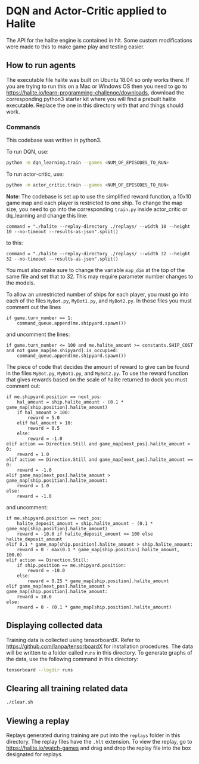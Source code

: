 # DQN and Actor-Critic applied to Halite

The API for the halite engine is contained in hlt. Some custom modifications were made to this to make
game play and testing easier.

## How to run agents

The executable file halite was built on Ubuntu 18.04 so only works there. If you are trying to run this
on a Mac or Windows OS then you need to go to https://halite.io/learn-programming-challenge/downloads,
download the corresponding python3 starter kit where you will find a prebuilt halite executable. Replace
the one in this directory with that and things should work.

### Commands

This codebase was written in python3.

To run DQN, use:
```bash
python -m dqn_learning.train --games <NUM_OF_EPISODES_TO_RUN>
```

To run actor-critic, use:
```bash
python -m actor_critic.train --games <NUM_OF_EPISODES_TO_RUN>
```

**Note**: The codebase is set up to use the simplified reward function, a 10x10 game map and each player
is restricted to one ship. To change the map size, you need to go into the corresponding `train.py` inside
actor_critic or dq_learning and change this line:

```python3
command = "./halite --replay-directory ./replays/ --width 10 --height 10 --no-timeout --results-as-json".split()
```

to this:
```python3
command = "./halite --replay-directory ./replays/ --width 32 --height 32 --no-timeout --results-as-json".split()
```
You must also make sure to change the variable `map_dim` at the top of the same file and set that to 32. This may
require parameter number changes to the models.

To allow an unrestricted number of ships for each player, you must go into each of the files `MyBot.py`, `MyBot1.py`,
and `MyBot2.py`. In those files you must comment out the lines

```python3
if game.turn_number == 1:
    command_queue.append(me.shipyard.spawn())
```

and uncomment the lines:
```python3
if game.turn_number <= 100 and me.halite_amount >= constants.SHIP_COST and not game_map[me.shipyard].is_occupied:
    command_queue.append(me.shipyard.spawn())
```

The piece of code that decides the amount of reward to give can be found in the files `MyBot.py`, `MyBot1.py`, and `MyBot2.py`.
To use the reward function that gives rewards based on the scale of halite returned to dock you must comment out:

```python3
if me.shipyard.position == next_pos:
    hal_amount = ship.halite_amount - (0.1 * game_map[ship.position].halite_amount)
    if hal_amount > 100:
        reward = 5.0
    elif hal_amount > 10:
        reward = 0.5
    else:
        reward = -1.0
elif action == Direction.Still and game_map[next_pos].halite_amount > 0:
    reward = 1.0
elif action == Direction.Still and game_map[next_pos].halite_amount == 0:
    reward = -1.0
elif game_map[next_pos].halite_amount > game_map[ship.position].halite_amount:
    reward = 1.0
else:
    reward = -1.0
```

and uncomment:

```python3
if me.shipyard.position == next_pos:
    halite_deposit_amount = ship.halite_amount - (0.1 * game_map[ship.position].halite_amount)
    reward = -10.0 if halite_deposit_amount <= 100 else halite_deposit_amount
elif 0.1 * game_map[ship.position].halite_amount > ship.halite_amount:
    reward = 0 - max(0.1 * game_map[ship.position].halite_amount, 100.0)
elif action == Direction.Still:
    if ship.position == me.shipyard.position:
        reward = -10.0
    else:
        reward = 0.25 * game_map[ship.position].halite_amount
elif game_map[next_pos].halite_amount > game_map[ship.position].halite_amount:
    reward = 10.0
else:
    reward = 0 - (0.1 * game_map[ship.position].halite_amount)
```

## Displaying collected data

Training data is collected using tensorboardX. Refer to https://github.com/lanpa/tensorboardX
for installation procedures. The data will be written to a folder called `runs` in this directory.
To generate graphs of the data, use the following command in this directory:

```bash
tensorboard --logdir runs
```

## Clearing all training related data
```bash
./clear.sh
```

## Viewing a replay
Replays generated during training are put into the `replays` folder in this directory. The replay files
have the `.hlt` extension. To view the replay, go to https://halite.io/watch-games and drag and drop the
replay file into the box designated for replays.